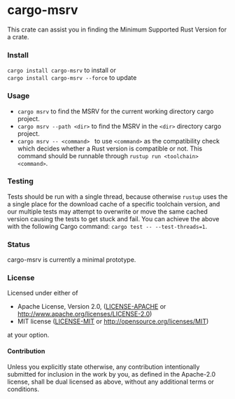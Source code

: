 # cargo-msrv

This crate can assist you in finding the Minimum Supported Rust Version for a crate.

### Install

`cargo install cargo-msrv` to install or <br>
`cargo install cargo-msrv --force` to update

### Usage

* `cargo msrv` to find the MSRV for the current working directory cargo project. 
* `cargo msrv --path <dir>` to find the MSRV in the `<dir>` directory cargo project.
* `cargo msrv -- <command> ` to use `<command>` as the compatibility check which decides whether a Rust version is
compatible or not. This command should be runnable through `rustup run <toolchain> <command>`.

### Testing

Tests should be run with a single thread, because otherwise `rustup` uses the a single place for the download cache of a
specific toolchain version, and our multiple tests may attempt to overwrite or move the same cached version causing the
tests to get stuck and fail. You can achieve the above with the following Cargo command: `cargo test -- --test-threads=1`.

### Status 

cargo-msrv is currently a minimal prototype. 

### License
 
Licensed under either of

* Apache License, Version 2.0, ([LICENSE-APACHE](LICENSE-APACHE) or http://www.apache.org/licenses/LICENSE-2.0)
* MIT license ([LICENSE-MIT](LICENSE-MIT) or http://opensource.org/licenses/MIT)

at your option.

#### Contribution

Unless you explicitly state otherwise, any contribution intentionally
submitted for inclusion in the work by you, as defined in the Apache-2.0
license, shall be dual licensed as above, without any additional terms or
conditions.